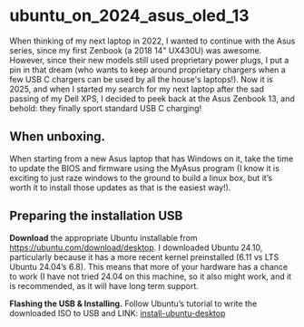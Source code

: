 # ubuntu_on_2024_asus_oled_13

When thinking of my next laptop in 2022, I wanted to continue with the Asus series, since my first Zenbook (a 2018 14" UX430U) was awesome. However, since their new models still used proprietary power plugs, I put a pin in that dream (who wants to keep around proprietary chargers when a few USB C chargers can be used by all the house's laptops!). Now it is 2025, and when I started my search for my next laptop after the sad passing of my Dell XPS, I decided to peek back at the Asus Zenbook 13, and behold: they finally sport standard USB C charging!

## When unboxing. 
When starting from a new Asus laptop that has Windows on it, take the time to update the BIOS and firmware using the MyAsus program (I know it is exciting to just raze windows to the ground to build a linux box, but it’s worth it to install those updates as that is the easiest way!).

## Preparing the installation USB
**Download** the appropriate Ubuntu installable from https://ubuntu.com/download/desktop. I downloaded Ubuntu 24.10, particularly because it has a more recent kernel preinstalled (6.11 vs LTS Ubuntu 24.04’s 6.8). This means that more of your hardware has a chance to work (I have not tried 24.04 on this machine, so it also might work, and it is recommended, as it will have long term support. 

**Flashing the USB & Installing.** Follow Ubuntu’s tutorial to write the downloaded ISO to USB and LINK: [install-ubuntu-desktop](https://ubuntu.com/tutorials/install-ubuntu-desktop)
